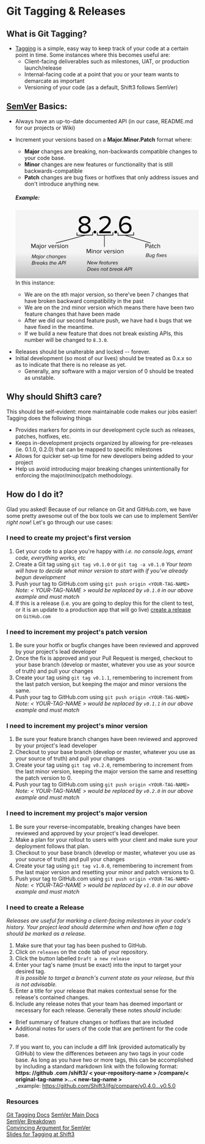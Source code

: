 # Git Tagging & Releases

## What is Git Tagging?

-   [Tagging](https://git-scm.com/book/en/v2/Git-Basics-Tagging) is a simple, easy way to keep track of your code at a certain point in time. Some instances where this becomes useful are:
    -   Client-facing deliverables such as milestones, UAT, or production launch/release
    -   Internal-facing code at a point that you or your team wants to demarcate as important
    -   Versioning of your code (as a default, Shift3 follows SemVer)

## [SemVer](https://semver.org/) Basics:

-   Always have an up-to-date documented API (in our case, README.md for our projects or Wiki)
-   Increment your versions based on a **Major.Minor.Patch** format where:

    -   **Major** changes are breaking, non-backwards compatible changes to your code base.
    -   **Minor** changes are new features or functionality that is still backwards-compatible
    -   **Patch** changes are bug fixes or hotfixes that only address issues and don't introduce anything new.

    ##### Example:

    ![example version](./assets/qa-process/semver.png)
    In this instance:

    -   We are on the `8`th major version, so there've been 7 changes that have broken backward compatibility in the past
    -   We are on the `2`nd minor version which means there have been two feature changes that have been made
    -   After we did our second feature push, we have had `6` bugs that we have fixed in the meantime.
    -   If we build a new feature that does not break existing APIs, this number will be changed to `8.3.0`.

*   Releases should be unalterable and locked -- forever.
*   Initial development (so most of our lives) should be treated as 0.x.x so as to indicate that there is no release as yet.
    -   Generally, any software with a major version of 0 should be treated as unstable.

## Why should Shift3 care?

This should be self-evident: more maintainable code makes our jobs easier! Tagging does the following things

-   Provides markers for points in our development cycle such as releases, patches, hotfixes, etc.
-   Keeps in-development projects organized by allowing for pre-releases (ie. 0.1.0, 0.2.0) that can be mapped to specific milestones
-   Allows for quicker set-up time for new developers being added to your project
-   Help us avoid introducing major breaking changes unintentionally for enforcing the major/minor/patch methodology.

## How do I do it?

Glad you asked! Because of our reliance on Git and GitHub.com, we have some pretty awesome out of the box tools we can use to implement SemVer _right now_!
Let's go through our use cases:

### I need to create my project's first version

1. Get your code to a place you're happy with
   _i.e. no console.logs, errant code, everything works, etc_
2. Create a Git tag using `git tag v0.1.0` or `git tag -a v0.1.0`
   _Your team will have to decide what minor version to start with if you've already begun development_
3. Push your tag to GitHub.com using `git push origin <YOUR-TAG-NAME>`
   _Note: < YOUR-TAG-NAME > would be replaced by `v0.1.0` in our above example and *must* match_
4. If this is a release (i.e. you are going to deploy this for the client to test, or it is an update to a production app that will go live) [create a release](https://help.github.com/en/articles/creating-releases) on `GitHub.com`

### I need to increment my project's patch version

1. Be sure your hotfix or bugfix changes have been reviewed and approved by your project's lead developer
2. Once the fix is approved and your Pull Request is merged, checkout to your base branch (develop or master, whatever you use as your source of truth) and pull your changes
3. Create your tag using `git tag v0.1.1`, remembering to increment from the last patch version, but keeping the major and minor versions the same.
4. Push your tag to GitHub.com using `git push origin <YOUR-TAG-NAME>`
   _Note: < YOUR-TAG-NAME > would be replaced by `v0.1.1` in our above example and *must* match_

### I need to increment my project's minor version

1. Be sure your feature branch changes have been reviewed and approved by your project's lead developer
2. Checkout to your base branch (develop or master, whatever you use as your source of truth) and pull your changes
3. Create your tag using `git tag v0.2.0`, remembering to increment from the last minor version, keeping the major version the same and resetting the patch version to 0.
4. Push your tag to GitHub.com using `git push origin <YOUR-TAG-NAME>`
   _Note: < YOUR-TAG-NAME > would be replaced by `v0.2.0` in our above example and *must* match_

### I need to increment my project's major version

1. Be sure your reverse-incompatable, breaking changes have been reviewed and approved by your project's lead developer.
2. Make a plan for your rollout to users with your client and make sure your deployment follows that plan.
3. Checkout to your base branch (develop or master, whatever you use as your source of truth) and pull your changes
4. Create your tag using `git tag v1.0.0`, remembering to increment from the last major version and resetting your minor and patch versions to 0.
5. Push your tag to GitHub.com using `git push origin <YOUR-TAG-NAME>`
   _Note: < YOUR-TAG-NAME > would be replaced by `v1.0.0` in our above example and *must* match_

### I need to create a Release

_Releases are useful for marking a client-facing milestones in your code's history. Your project lead should determine when and how often a tag should be marked as a release._

1. Make sure that your tag has been pushed to GitHub.
2. Click on `releases` on the code tab of your repository.
3. Click the button labelled `Draft a new release`
4. Enter your tag's name (must be exact) into the input to target your desired tag.  
   _It is possible to target a branch's current state as your release, but this is *not* advisable._
5. Enter a title for your release that makes contextual sense for the release's contained changes.
6. Include any release notes that your team has deemed important or necessary for each release. Generally these notes _should_ include:

-   Brief summary of feature changes or hotfixes that are included
-   Additional notes for users of the code that are pertinent for the code base.

7. If you want to, you can include a diff link (provided automatically by GitHub) to view the differences between any two tags in your code base. As long as you have two or more tags, this can be accomplished by including a standard markdown link with the following format:  
   **https: //github .com /shift3/ < your-repository-name > /compare/< original-tag-name >...< new-tag-name >**  
   \_example: https://github.com/Shift3/ifg/compare/v0.4.0...v0.5.0

### Resources

[Git Tagging Docs](https://git-scm.com/book/en/v2/Git-Basics-Tagging)
[SemVer Main Docs](https://semver.org/)  
[SemVer Breakdown](https://www.jvandemo.com/a-simple-guide-to-semantic-versioning/)  
[Convincing Argument for SemVer](https://www.sitepoint.com/semantic-versioning-why-you-should-using/)  
[Slides for Tagging at Shift3](https://docs.google.com/presentation/d/1mZ35fZ7GhIBcCAPzeAXXAprcQZUv4WL-BELp9tEsFE8/edit?usp=sharing)

